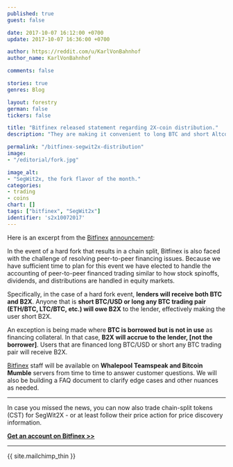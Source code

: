 ```yaml
---
published: true
guest: false

date: 2017-10-07 16:12:00 +0700
update: 2017-10-07 16:36:00 +0700

author: https://reddit.com/u/KarlVonBahnhof
author_name: KarlVonBahnhof

comments: false

stories: true
genres: Blog

layout: forestry
german: false
tickers: false

title: "Bitfinex released statement regarding 2X-coin distribution."
description: "They are making it convenient to long BTC and short Altcoin/BTC ratios if you care to get as much SegWit2x-coin as you can."

permalink: "/bitfinex-segwit2x-distribution"
image:
- "/editorial/fork.jpg"

image_alt:
- "SegWit2x, the fork flavor of the month."
categories:
- trading
- coins
chart: []
tags: ["bitfinex", "SegWit2x"]
identifier: 's2x10072017'
---
```



Here is an excerpt from the [Bitfinex](https://www.bitfinex.com/?refcode=5egV78YtlC) [announcement](https://www.bitfinex.com/posts/223/review):

In the event of a hard fork that results in a chain split, Bitfinex is also faced with the challenge of resolving peer-to-peer financing issues. Because we have sufficient time to plan for this event we have elected to handle the accounting of peer-to-peer financed trading similar to how stock spinoffs, dividends, and distributions are handled in equity markets.

Specifically, in the case of a hard fork event, **lenders will receive both BTC and B2X**. Anyone that is **short BTC/USD or long any BTC trading pair (ETH/BTC, LTC/BTC, etc.) will owe B2X** to the lender, effectively making the user short B2X.

An exception is being made where **BTC is borrowed but is not in use** as financing collateral. In that case, **B2X will accrue to the lender, [not the borrower]**. Users that are financed long BTC/USD or short any BTC trading pair will receive B2X.

[Bitfinex](https://www.bitfinex.com/?refcode=5egV78YtlC) staff will be available on **Whalepool Teamspeak and Bitcoin Mumble** servers from time to time to answer customer questions. We will also be building a FAQ document to clarify edge cases and other nuances as needed.

_________________

In case you missed the news, you can now also trade chain-split tokens (CST) for SegWit2X - or at least follow their price action for price discovery information.

**[Get an account on Bitfinex >>](https://www.bitfinex.com/?refcode=5egV78YtlC)**

_________________



{{ site.mailchimp_thin }}

<p>&nbsp;</p>
